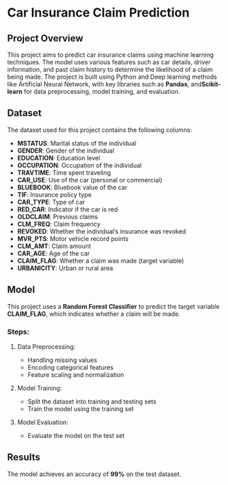 # Car Insurance Claim Prediction

## Project Overview
This project aims to predict car insurance claims using machine learning techniques. The model uses various features such as car details, driver information, and past claim history to determine the likelihood of a claim being made. The project is built using Python and Deep learning methods like Artificial Neural Network, with key libraries such as **Pandas**, and**Scikit-learn** for data preprocessing, model training, and evaluation.


## Dataset
The dataset used for this project contains the following columns:
- **MSTATUS**: Marital status of the individual
- **GENDER**: Gender of the individual
- **EDUCATION**: Education level
- **OCCUPATION**: Occupation of the individual
- **TRAVTIME**: Time spent traveling
- **CAR_USE**: Use of the car (personal or commercial)
- **BLUEBOOK**: Bluebook value of the car
- **TIF**: Insurance policy type
- **CAR_TYPE**: Type of car
- **RED_CAR**: Indicator if the car is red
- **OLDCLAIM**: Previous claims
- **CLM_FREQ**: Claim frequency
- **REVOKED**: Whether the individual’s insurance was revoked
- **MVR_PTS**: Motor vehicle record points
- **CLM_AMT**: Claim amount
- **CAR_AGE**: Age of the car
- **CLAIM_FLAG**: Whether a claim was made (target variable)
- **URBANICITY**: Urban or rural area

## Model
This project uses a **Random Forest Classifier** to predict the target variable **CLAIM_FLAG**, which indicates whether a claim will be made. 

### Steps:
1. Data Preprocessing:
   - Handling missing values
   - Encoding categorical features
   - Feature scaling and normalization

2. Model Training:
   - Split the dataset into training and testing sets
   - Train the model using the training set

3. Model Evaluation:
   - Evaluate the model on the test set 

## Results
The model achieves an accuracy of **99%** on the test dataset. 

